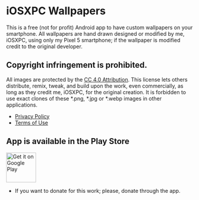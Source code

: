 # iOSXPC Wallpapers
This is a free (not for profit) Android app to have custom wallpapers on your smartphone. All wallpapers are hand drawn designed or modified by me, iOSXPC, using only my Pixel 5 smartphone; if the wallpaper is modified credit to the original developer.

## Copyright infringement is prohibited.
All images are protected by the [CC 4.0 Attribution](https://creativecommons.org/licenses/by/4.0/legalcode#s2b).
This license lets others distribute, remix, tweak, and build upon the work, even commercially, as long as they credit me, iOSXPC, for the original creation.
It is forbidden to use exact clones of these *.png, *.jpg or *.webp images in other applications.

* [Privacy Policy](https://iOSXPC.github.io/wallpaper_app/legal/policy/)
* [Terms of Use](https://iOSXPC.github.io/wallpaper_app/legal/terms/)

## App is available in the Play Store
<a href="https://play.google.com/store/apps/details?id=com.iosxpc.wallpapers">
<img height="80" alt="Get it on Google Play" src="https://raw.githubusercontent.com/iOSXPC/wallpaper_app/main/playstore.png">
</a>

* If you want to donate for this work; please, donate through the app.